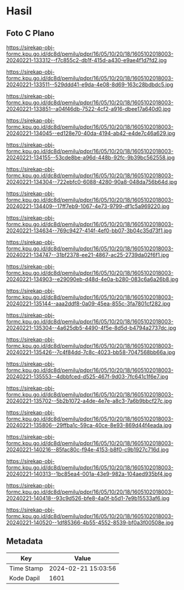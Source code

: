 # Hasil

## Foto C Plano

https://sirekap-obj-formc.kpu.go.id/dc8d/pemilu/pdpr/16/05/10/20/18/1605102018003-20240221-133312--f7c855c2-db1f-415d-a430-e9ae4f1d7fd2.jpg

https://sirekap-obj-formc.kpu.go.id/dc8d/pemilu/pdpr/16/05/10/20/18/1605102018003-20240221-133511--529ddd41-e9da-4e08-8d69-163c28bdbdc5.jpg

https://sirekap-obj-formc.kpu.go.id/dc8d/pemilu/pdpr/16/05/10/20/18/1605102018003-20240221-133851--a04f46db-7522-4cf2-a916-dbee17a640d0.jpg

https://sirekap-obj-formc.kpu.go.id/dc8d/pemilu/pdpr/16/05/10/20/18/1605102018003-20240221-134045--ed128e70-40da-4194-ab42-e4de7c46a629.jpg

https://sirekap-obj-formc.kpu.go.id/dc8d/pemilu/pdpr/16/05/10/20/18/1605102018003-20240221-134155--53cde8be-a96d-448b-92fc-9b39bc562558.jpg

https://sirekap-obj-formc.kpu.go.id/dc8d/pemilu/pdpr/16/05/10/20/18/1605102018003-20240221-134304--722ebfc0-6088-4280-90a8-048da756b64d.jpg

https://sirekap-obj-formc.kpu.go.id/dc8d/pemilu/pdpr/16/05/10/20/18/1605102018003-20240221-134409--17ff7eb9-1067-4e73-9799-df1c5a969220.jpg

https://sirekap-obj-formc.kpu.go.id/dc8d/pemilu/pdpr/16/05/10/20/18/1605102018003-20240221-134634--769c9427-414f-4ef0-bb07-3b04c35d73f1.jpg

https://sirekap-obj-formc.kpu.go.id/dc8d/pemilu/pdpr/16/05/10/20/18/1605102018003-20240221-134747--31bf2378-ee21-4867-ac25-2739da02f6f1.jpg

https://sirekap-obj-formc.kpu.go.id/dc8d/pemilu/pdpr/16/05/10/20/18/1605102018003-20240221-134903--e29090eb-d48d-4e0a-b280-083c6a6a26b8.jpg

https://sirekap-obj-formc.kpu.go.id/dc8d/pemilu/pdpr/16/05/10/20/18/1605102018003-20240221-135144--aaa2ddf8-0a09-45ea-855c-3fa7801cf282.jpg

https://sirekap-obj-formc.kpu.go.id/dc8d/pemilu/pdpr/16/05/10/20/18/1605102018003-20240221-135304--4a625db5-4490-4f5e-8d5d-b4794a2737dc.jpg

https://sirekap-obj-formc.kpu.go.id/dc8d/pemilu/pdpr/16/05/10/20/18/1605102018003-20240221-135426--7c4f84dd-7c8c-4023-bb58-7047568bb66a.jpg

https://sirekap-obj-formc.kpu.go.id/dc8d/pemilu/pdpr/16/05/10/20/18/1605102018003-20240221-135553--4dbbfced-d525-467f-9d03-7fc641c1f6e7.jpg

https://sirekap-obj-formc.kpu.go.id/dc8d/pemilu/pdpr/16/05/10/20/18/1605102018003-20240221-135702--5b2b1072-a4de-4e7e-a8c3-7a6b9bbcf27c.jpg

https://sirekap-obj-formc.kpu.go.id/dc8d/pemilu/pdpr/16/05/10/20/18/1605102018003-20240221-135806--29ffba1c-59ca-40ce-8e93-869d44f4eada.jpg

https://sirekap-obj-formc.kpu.go.id/dc8d/pemilu/pdpr/16/05/10/20/18/1605102018003-20240221-140216--85fac80c-f94e-4153-b8f0-c9b1927c716d.jpg

https://sirekap-obj-formc.kpu.go.id/dc8d/pemilu/pdpr/16/05/10/20/18/1605102018003-20240221-140313--1bc85ea4-001a-43e9-982a-104aed935bf4.jpg

https://sirekap-obj-formc.kpu.go.id/dc8d/pemilu/pdpr/16/05/10/20/18/1605102018003-20240221-140418--93c9d526-bfe8-4a0f-b5d1-7e9b15533af6.jpg

https://sirekap-obj-formc.kpu.go.id/dc8d/pemilu/pdpr/16/05/10/20/18/1605102018003-20240221-140520--1df85366-4b55-4552-8539-bf0a3f00508e.jpg


## Metadata

| Key        | Value               |
| ---------- | ------------------- |
| Time Stamp | 2024-02-21 15:03:56 |
| Kode Dapil | 1601                |



